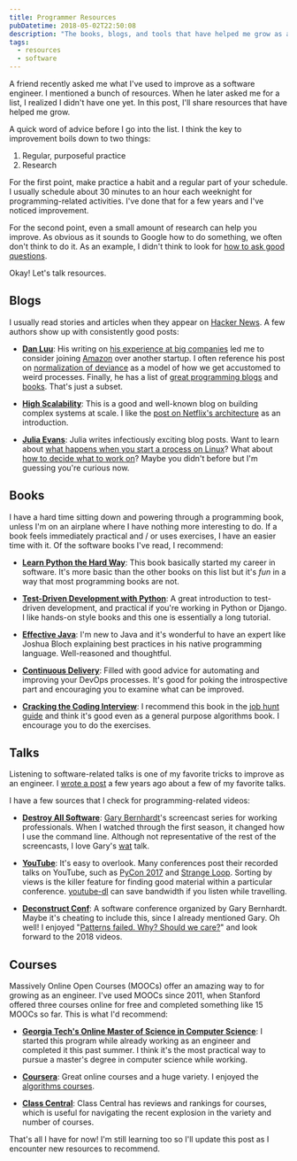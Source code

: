 ```yaml
---
title: Programmer Resources
pubDatetime: 2018-05-02T22:50:08
description: "The books, blogs, and tools that have helped me grow as a software engineer. From Clean Code to system design resources, here's what I keep coming back to."
tags:
  - resources
  - software
---
```


A friend recently asked me what I've used to improve as a software engineer.
I mentioned a bunch of resources. When he later asked me for a list, I
realized I didn't have one yet. In this post, I'll share resources that have
helped me grow.

A quick word of advice before I go into the list. I think the key
to improvement boils down to two things:

1. Regular, purposeful practice
2. Research

For the first point, make practice a habit and a regular part of your schedule.
I usually schedule about 30 minutes to an hour each weeknight for
programming-related activities. I've done that for a few years and I've noticed
improvement.

For the second point, even a small amount of research can
help you improve. As obvious as it sounds to Google how to do something, we
often don't think to do it. As an example, I didn't think to look for [how to
ask good questions](https://jvns.ca/blog/good-questions/).

Okay! Let's talk resources.

## Blogs

I usually read stories and
articles when they appear on [Hacker News](https://news.ycombinator.com/). A few
authors show up with consistently good posts:

* **[Dan Luu](http://danluu.com/)**: His
    writing on [his experience at big
    companies](http://danluu.com/startup-tradeoffs/) led me to consider
    joining [Amazon](http://amazon.com/) over another startup.
    I often reference his post on [normalization of
    deviance](http://danluu.com/wat/) as a model of how we get accustomed to
    weird processes. Finally, he has a list of [great programming
    blogs](http://danluu.com/programming-blogs/) and
    [books](http://danluu.com/programming-books/). That's just a subset.

* **[High Scalability](http://highscalability.com/)**: This is a good and
    well-known blog on building complex
    systems at scale. I like the [post on Netflix's
    architecture](http://highscalability.com/blog/2017/12/11/netflix-what-happens-when-you-press-play.html)
    as an introduction.

* **[Julia Evans](https://jvns.ca/)**: Julia writes infectiously exciting blog posts.
    Want to learn about [what happens when you start a process on
    Linux](https://jvns.ca/blog/2016/10/04/exec-will-eat-your-brain/)? What
    about [how to decide what to work
    on](https://jvns.ca/blog/2016/08/16/how-do-you-work-on-something-important/)?
    Maybe you didn't before but I'm guessing you're curious now.


## Books

I have a hard time sitting down and powering through a programming book, unless
I'm on an airplane where I have nothing more interesting to do. If a book feels
immediately practical and / or uses exercises, I have an easier time with it. Of
the software books I've read, I recommend:

* **[Learn Python the Hard Way](https://learnpythonthehardway.org/)**: This book
    basically started my career in software. It's more basic than the other
    books on this list but it's _fun_ in a way that most programming books are not.

* **[Test-Driven Development with Python](https://www.obeythetestinggoat.com/)**:
    A great introduction to test-driven development, and practical if you're
    working in Python or Django. I like hands-on style books and this one is
    essentially a long tutorial.

* **[Effective
    Java](https://www.amazon.com/Effective-Java-3rd-Joshua-Bloch/dp/0134685997)**:
    I'm new to Java and it's wonderful to have an expert like Joshua Bloch
    explaining best practices in his native programming language. Well-reasoned and
    thoughtful.

* **[Continuous
    Delivery](https://www.amazon.com/Continuous-Delivery-Deployment-Automation-Addison-Wesley/dp/0321601912)**:
    Filled with good advice for automating and improving your DevOps processes.
    It's good for poking the introspective part and encouraging you to examine
    what can be improved.

* **[Cracking the Coding
    Interview](https://www.amazon.com/Cracking-Coding-Interview-Programming-Questions/dp/0984782850)**:
    I recommend this book in the [job hunt
    guide](https://www.kevinlondon.com/2016/01/21/job-hunt-guide.html) and think
    it's good even as a general purpose algorithms book. I encourage you to do
    the exercises.

## Talks

Listening to software-related talks is one of my favorite tricks to improve as
an engineer. I [wrote
a post](https://www.kevinlondon.com/2015/09/10/10-software-talks-to-listen-to.html)
a few years ago about a few of my favorite talks.

I have a few sources that I check for programming-related videos:

* **[Destroy All Software](https://www.destroyallsoftware.com/screencasts)**: [Gary
    Bernhardt](https://twitter.com/garybernhardt)'s screencast series for
    working professionals. When I watched through the first season,
    it changed how I use the command line. Although not representative of
    the rest of the screencasts, I love Gary's
    [wat](https://www.destroyallsoftware.com/talks/wat) talk.

* **[YouTube](https://www.youtube.com)**: It's easy to overlook.
    Many conferences post their recorded talks on YouTube, such as [PyCon
    2017](https://www.youtube.com/channel/UCrJhliKNQ8g0qoE_zvL8eVg) and [Strange
    Loop](https://www.youtube.com/channel/UC_QIfHvN9auy2CoOdSfMWDw/playlists).
    Sorting by views is the killer feature for finding good material within
    a particular conference. [youtube-dl](https://github.com/rg3/youtube-dl) can
    save bandwidth if you listen while travelling.

* **[Deconstruct
    Conf](https://www.deconstructconf.com/)**: A software conference organized
    by Gary Bernhardt. Maybe it's cheating to include this, since I already
    mentioned Gary. Oh well! I enjoyed
    "[Patterns failed. Why? Should we
    care?](https://www.deconstructconf.com/2017/brian-marick-patterns-failed-why-should-we-care)"
    and look forward to the 2018 videos.

## Courses

Massively Online Open Courses (MOOCs) offer an amazing way to for growing as an
engineer. I've used MOOCs since 2011, when Stanford offered three courses online
for free and completed something like 15 MOOCs so far. This is what I'd recommend:

* **[Georgia Tech's Online Master of Science in Computer
    Science](https://www.omscs.gatech.edu/)**: I started this program while
    already working as an engineer and completed it this past summer.
    I think it's the most practical way
    to pursue a master's degree in computer science while working.

* **[Coursera](https://www.coursera.org/)**: Great online courses and a huge
    variety.  I enjoyed the [algorithms
    courses](https://www.coursera.org/specializations/algorithms).

* **[Class Central](https://www.class-central.com/report/top-moocs/)**: Class
    Central has reviews and rankings for courses, which is useful for navigating
    the recent explosion in the variety and number of courses.


That's all I have for now! I'm still learning too so I'll update this post as
I encounter new resources to recommend.
